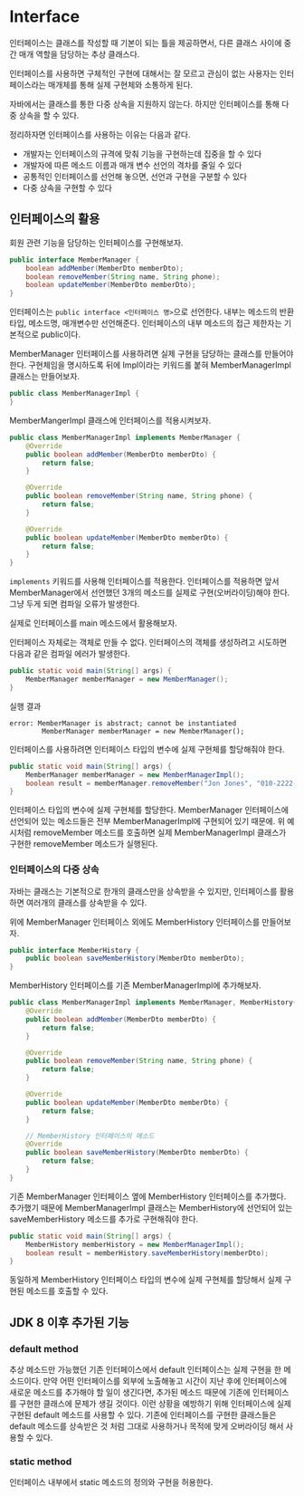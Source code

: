 # Interface

인터페이스는 클래스를 작성할 때 기본이 되는 틀을 제공하면서, 다른 클래스 사이에 중간 매개 역할을 담당하는 추상 클래스다.

인터페이스를 사용하면 구체적인 구현에 대해서는 잘 모르고 관심이 없는 사용자는 인터페이스라는 매개체를 통해 실제 구현체와 소통하게 된다.

자바에서는 클래스를 통한 다중 상속을 지원하지 않는다. 하지만 인터페이스를 통해 다중 상속을 할 수 있다.

정리하자면 인터페이스를 사용하는 이유는 다음과 같다.
- 개발자는 인터페이스의 규격에 맞춰 기능을 구현하는데 집중을 할 수 있다
- 개발자에 따른 메소드 이름과 매개 변수 선언의 격차를 줄일 수 있다
- 공통적인 인터페이스를 선언해 놓으면, 선언과 구현을 구분할 수 있다
- 다중 상속을 구현할 수 있다

## 인터페이스의 활용

회원 관련 기능을 담당하는 인터페이스를 구현해보자.
```java
public interface MemberManager {
    boolean addMember(MemberDto memberDto);
    boolean removeMember(String name, String phone);
    boolean updateMember(MemberDto memberDto);
}
```

인터페이스는 `public interface <인터페이스 명>`으로 선언한다. 내부는 메소드의 반환 타입, 메소드명, 매개변수만 선언해준다.
인터페이스의 내부 메소드의 접근 제한자는 기본적으로 public이다.

MemberManager 인터페이스를 사용하려면 실제 구현을 담당하는 클래스를 만들어야 한다. 구현체임을 명시하도록 뒤에 Impl이라는 키워드롤 붙혀 MemberManagerImpl 클래스는 만들어보자.
```java
public class MemberManagerImpl {
}
```

MemberMangerImpl 클래스에 인터페이스를 적용시켜보자.
```java
public class MemberManagerImpl implements MemberManager {
    @Override
    public boolean addMember(MemberDto memberDto) {
        return false;
    }

    @Override
    public boolean removeMember(String name, String phone) {
        return false;
    }

    @Override
    public boolean updateMember(MemberDto memberDto) {
        return false;
    }
}
```

`implements` 키워드를 사용해 인터페이스를 적용한다. 인터페이스를 적용하면 앞서 MemberManager에서 선언했던 3개의 메소드를 실제로 구현(오버라이딩)해야 한다. 그냥 두게 되면 컴파일 오류가 발생한다.

실제로 인터페이스를 main 메소드에서 활용해보자. 

인터페이스 자체로는 객체로 만들 수 없다. 인터페이스의 객체를 생성하려고 시도하면 다음과 같은 컴파일 에러가 발생한다.
```java
public static void main(String[] args) {
    MemberManager memberManager = new MemberManager();
}
```

실행 결과
```
error: MemberManager is abstract; cannot be instantiated
        MemberManager memberManager = new MemberManager();
```

인터페이스를 사용하려면 인터페이스 타입의 변수에 실제 구현체를 할당해줘야 한다.
```java
public static void main(String[] args) {
    MemberManager memberManager = new MemberManagerImpl();
    boolean result = memberManager.removeMember("Jon Jones", "010-2222-2222");
}
```

인터페이스 타입의 변수에 실제 구현체를 할당한다. MemberManager 인터페이스에 선언되어 있는 메소드들은 전부 MemberManagerImpl에 구현되어 있기 때문에. 위 예시처럼 removeMember 메소드를 호출하면 실제 MemberManagerImpl 클래스가 구현한 removeMember 메소드가 실행된다.

### 인터페이스의 다중 상속
자바는 클래스는 기본적으로 한개의 클래스만을 상속받을 수 있지만, 인터페이스를 활용하면 여러개의 클래스를 상속받을 수 있다.

위에 MemberManager 인터페이스 외에도 MemberHistory 인터페이스를 만들어보자.
```java
public interface MemberHistory {
    public boolean saveMemberHistory(MemberDto memberDto);
}
```

MemberHistory 인터페이스를 기존 MemberManagerImpl에 추가해보자.
```java
public class MemberManagerImpl implements MemberManager, MemberHistory{
    @Override
    public boolean addMember(MemberDto memberDto) {
        return false;
    }

    @Override
    public boolean removeMember(String name, String phone) {
        return false;
    }

    @Override
    public boolean updateMember(MemberDto memberDto) {
        return false;
    }

    // MemberHistory 인터페이스의 메소드
    @Override
    public boolean saveMemberHistory(MemberDto memberDto) {
        return false;
    }
}
```

기존 MemberManager 인터페이스 옆에 MemberHistory 인터페이스를 추가했다. 추가했기 때문에 MemberManagerImpl 클래스는 MemberHistory에 선언되어 있는 saveMemberHistory 메소드를 추가로 구현해줘야 한다.

```java
public static void main(String[] args) {
    MemberHistory memberHistory = new MemberManagerImpl();
    boolean result = memberHistory.saveMemberHistory(memberDto);
}
```

동일하게 MemberHistory 인터페이스 타입의 변수에 실제 구현체를 할당해서 실제 구현된 메소드를 호출할 수 있다.

## JDK 8 이후 추가된 기능

### default method
추상 메소드만 가능했던 기존 인터페이스에서 default 인터페이스는 실제 구현을 한 메소드이다. 만약 어떤 인터페이스를 외부에 노출해놓고 시간이 지난 후에 인터페이스에 새로운 메소드를 추가해야 할 일이 생긴다면, 추가된 메소드 때문에 기존에 인터페이스를 구현한 클래스에 문제가 생길 것이다. 이런 상황을 예방하기 위해 인터페이스에 실제 구현된 default 메소드를 사용할 수 있다. 기존에 인터페이스를 구현한 클래스들은 default 메소드를 상속받은 것 처럼 그대로 사용하거나 목적에 맞게 오버라이딩 해서 사용할 수 있다.

### static method

인터페이스 내부에서 static 메소드의 정의와 구현을 허용한다.